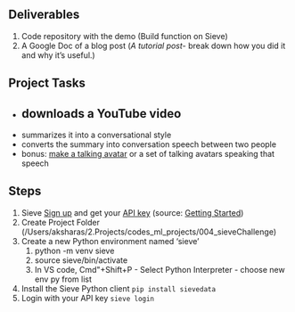 ## Deliverables
1. Code repository with the demo (Build function on Sieve)
2. A Google Doc of a blog post (*A tutorial post*- break down how you did it and why it’s useful.)

## Project Tasks
- downloads a YouTube video
	- 
- summarizes it into a conversational style
- converts the summary into conversation speech between two people
- bonus: [make a talking avatar](https://www.sievedata.com/blog/portrait-avatar-talking-head-video-api-hedra-infinity) or a set of talking avatars speaking that speech

## Steps
1. Sieve [Sign up](https://www.sievedata.com/dashboard) and get your [API key](https://www.sievedata.com/dashboard/settings) (source: [Getting Started](https://docs.sievedata.com/guide/intro#getting-started))
2. Create Project Folder (/Users/aksharas/2.Projects/codes_ml_projects/004_sieveChallenge)
3. Create a new Python environment named ‘sieve’
	1. python -m venv sieve 
	2. source sieve/bin/activate
	3. In VS code, Cmd"+Shift+P - Select Python Interpreter - choose new env py from list
4. Install the Sieve Python client
	`pip install sievedata`
5. Login with your API key
	 `sieve login`